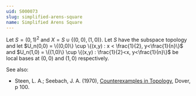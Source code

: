 ```yaml
---
uid: S000073
slug: simplified-arens-square
name: Simplified Arens Square
---
```

Let $S = (0,1)^2$ and $X = S \cup \{(0,0),(1,0)\}$. Let $S$ have the subspace topology and let $U_n(0,0) = \{(0,0)\} \cup \{(x,y) : x < \frac{1}{2}, y<\frac{1}{n}\}$ and $U_n(1,0) = \{(1,0)\} \cup \{(x,y) : \frac{1}{2}<x, y<\frac{1}{n}\}$ be local bases at $(0,0)$ and $(1,0)$ respectively.

See also:

* Steen, L. A.; Seebach, J. A. (1970), [Counterexamples in Topology](http://books.google.com/books/about/Counterexamples_in_Topology.html?id=DkEuGkOtSrUC), Dover, p 100.

